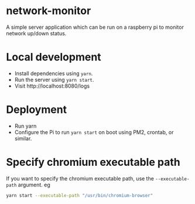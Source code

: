 # network-monitor

A simple server application which can be run on a raspberry pi to monitor network up/down status.

# Local development

- Install dependencies using `yarn`.
- Run the server using `yarn start`.
- Visit http://localhost:8080/logs

# Deployment

- Run yarn
- Configure the Pi to run `yarn start` on boot using PM2, crontab, or similar.

# Specify chromium executable path

If you want to specify the chromium executable path, use the `--executable-path` argument. eg

```bash
yarn start --executable-path "/usr/bin/chromium-browser"
```
